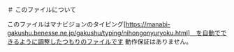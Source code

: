 ＃ このファイルについて

このファイルはマナビジョンのタイピング[https://manabi-gakushu.benesse.ne.jp/gakushu/typing/nihongonyuryoku.html]　を自動でできるように調整したつもりのファイルです
動作保証はありません。
